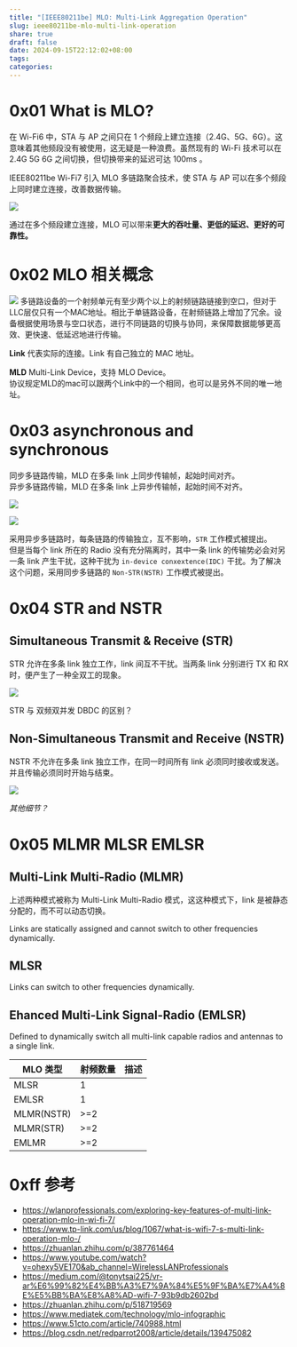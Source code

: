 ```yaml
---
title: "[IEEE80211be] MLO: Multi-Link Aggregation Operation"
slug: ieee80211be-mlo-multi-link-operation
share: true
draft: false
date: 2024-09-15T22:12:02+08:00
tags: 
categories:
---
```

# 0x01 What is MLO?

在 Wi-Fi6 中，STA 与 AP 之间只在 1 个频段上建立连接（2.4G、5G、6G）。这意味着其他频段没有被使用，这无疑是一种浪费。虽然现有的 Wi-Fi 技术可以在 2.4G 5G 6G 之间切换，但切换带来的延迟可达 100ms 。<br>

IEEE80211be Wi-Fi7 引入 MLO 多链路聚合技术，使 STA 与 AP 可以在多个频段上同时建立连接，改善数据传输。<br> 

![](https://img.jaxwang.top/2024/09/72ffdf6f9a6e7d2fca6f18df793211ca.png)

通过在多个频段建立连接，MLO 可以带来**更大的吞吐量、更低的延迟、更好的可靠性。**<br>


# 0x02 MLO 相关概念

![](https://img.jaxwang.top/2024/09/0ab4ca892433da3b57a775822c26d5c3.png)
多链路设备的一个射频单元有至少两个以上的射频链路链接到空口，但对于LLC层仅只有一个MAC地址。相比于单链路设备，在射频链路上增加了冗余。设备根据使用场景与空口状态，进行不同链路的切换与协同，来保障数据能够更高效、更快速、低延迟地进行传输。


**Link**
代表实际的连接。Link 有自己独立的 MAC 地址。

**MLD**
Multi-Link Device，支持 MLO Device。<br>
协议规定MLD的mac可以跟两个Link中的一个相同，也可以是另外不同的唯一地址。


# 0x03 asynchronous and synchronous

同步多链路传输，MLD 在多条 link 上同步传输帧，起始时间对齐。<br>
异步多链路传输，MLD 在多条 link 上异步传输帧，起始时间不对齐。

![](https://img.jaxwang.top/2024/09/a094dc352d15db23469ab8eb358b470e.png)

![](https://img.jaxwang.top/2024/09/fdb1f9b0da76c5e0e671808954a29615.png)

采用异步多链路时，每条链路的传输独立，互不影响，`STR` 工作模式被提出。<br>
但是当每个 link 所在的 Radio 没有充分隔离时，其中一条 link 的传输势必会对另一条 link 产生干扰，这种干扰为 `in-device conxextence(IDC)` 干扰。为了解决这个问题，采用同步多链路的 `Non-STR(NSTR)` 工作模式被提出。



# 0x04 STR and NSTR
## Simultaneous Transmit & Receive (STR)

STR 允许在多条 link 独立工作，link 间互不干扰。当两条 link 分别进行 TX 和 RX 时，便产生了一种全双工的现象。

![](https://img.jaxwang.top/2024/09/49847998f28024848cc378c191c9b0d2.png)

STR 与 双频双并发 DBDC 的区别？

## Non-Simultaneous Transmit and Receive (NSTR)

NSTR 不允许在多条 link 独立工作，在同一时间所有 link 必须同时接收或发送。并且传输必须同时开始与结束。

![](https://img.jaxwang.top/2024/09/ec2c3f8966f9a4c02fdb4f9b59743922.png)

*其他细节？*


# 0x05 MLMR MLSR EMLSR

## Multi-Link Multi-Radio (MLMR)

上述两种模式被称为 Multi-Link Multi-Radio 模式，这这种模式下，link 是被静态分配的，而不可以动态切换。<br>

Links are statically assigned and cannot switch to other frequencies dynamically.

## MLSR 
Links can switch to other frequencies dynamically.

## Ehanced Multi-Link Signal-Radio (EMLSR)
Defined to dynamically switch all multi-link capable radios and antennas to a single link.





| MLO 类型 | 射频数量 | 描述 |
| --- | --- | --- |
| MLSR |  1   | |
| EMLSR |  1   | |
| MLMR(NSTR) |  >=2    | |
| MLMR(STR) |  >=2   | |
| EMLMR |  >=2   | |














# 0xff 参考

* https://wlanprofessionals.com/exploring-key-features-of-multi-link-operation-mlo-in-wi-fi-7/
* https://www.tp-link.com/us/blog/1067/what-is-wifi-7-s-multi-link-operation-mlo-/
* https://zhuanlan.zhihu.com/p/387761464
* https://www.youtube.com/watch?v=ohexy5VE170&ab_channel=WirelessLANProfessionals
* https://medium.com/@tonytsai225/vr-ar%E6%99%82%E4%BB%A3%E7%9A%84%E5%9F%BA%E7%A4%8E%E5%BB%BA%E8%A8%AD-wifi-7-93b9db2602bd
* https://zhuanlan.zhihu.com/p/518719569
* https://www.mediatek.com/technology/mlo-infographic
* https://www.51cto.com/article/740988.html
* https://blog.csdn.net/redparrot2008/article/details/139475082